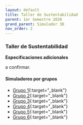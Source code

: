 ```yaml
---
layout: default
title: Taller de Sustentabilidad
parent: 1er Semestre 2020
grand_parent: Simulador 3D
nav_order: 2
---
```


### Taller de Sustentabilidad

**Especificaciones adicionales**

a confirmar.

#### Simuladores por grupos

- [Grupo 1](http://udesa.cristianreynaga.com/simuladorlab/2020/1semestre/sustentabilidad/grupo1.html){:target="_blank"}
- [Grupo 2](http://udesa.cristianreynaga.com/simuladorlab/2020/1semestre/sustentabilidad/grupo2.html){:target="_blank"}
- [Grupo 3](http://udesa.cristianreynaga.com/simuladorlab/2020/1semestre/sustentabilidad/grupo3.html){:target="_blank"}
- [Grupo 4](http://udesa.cristianreynaga.com/simuladorlab/2020/1semestre/sustentabilidad/grupo4.html){:target="_blank"}
- [Grupo 5](http://udesa.cristianreynaga.com/simuladorlab/2020/1semestre/sustentabilidad/grupo5.html){:target="_blank"}
- [Grupo 6](http://udesa.cristianreynaga.com/simuladorlab/2020/1semestre/sustentabilidad/grupo6.html){:target="_blank"}
